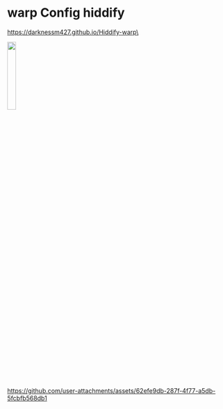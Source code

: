 # warp Config hiddify

https://darknessm427.github.io/Hiddify-warp\

<p>
   <img  width="20%" src="https://github.com/mansor427/mansor427/assets/104245967/e6276e60-e061-4fc1-bd82-16f6569e30d7" />
   
</p> 



https://github.com/user-attachments/assets/62efe9db-287f-4f77-a5db-5fcbfb568db1
